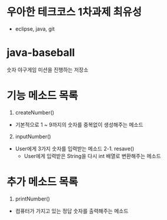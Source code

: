 # 우아한 테크코스 1차과제 최유성
 - eclipse, java, git
# java-baseball
숫자 야구게임 미션을 진행하는 저장소

# 기능 메소드 목록
 1. createNumber() 
  - 기본적으로 1 ~ 9까지의 숫자를 중복없이 생성해주는 메소드
  
 2. inputNumber()
  - User에게 3가지 숫자를 입력받는 메소드
   2-1. resave()
    - User에게 입력받은 String을 다시 int 배열로 변환해주는 메소드
    

# 추가 메소드 목록
 1. printNumber()
  - 컴퓨터가 가지고 있는 정답 숫자를 출력해주는 메소드
